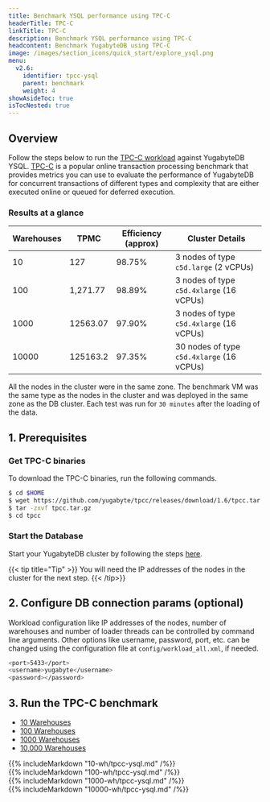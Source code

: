 ```yaml
---
title: Benchmark YSQL performance using TPC-C
headerTitle: TPC-C
linkTitle: TPC-C
description: Benchmark YSQL performance using TPC-C
headcontent: Benchmark YugabyteDB using TPC-C
image: /images/section_icons/quick_start/explore_ysql.png
menu:
  v2.6:
    identifier: tpcc-ysql
    parent: benchmark
    weight: 4
showAsideToc: true
isTocNested: true
---
```


## Overview
Follow the steps below to run the [TPC-C workload](https://github.com/yugabyte/tpcc) against YugabyteDB YSQL. [TPC-C](http://www.tpc.org/tpcc/) is a popular online transaction processing benchmark that provides metrics you can use to evaluate the performance of YugabyteDB for concurrent transactions of different types and complexity that are either executed online or queued for deferred execution.

### Results at a glance
| Warehouses| TPMC | Efficiency (approx) | Cluster Details
-------------|-----------|------------|------------|
10    | 127      | 98.75%   | 3 nodes of type `c5d.large` (2 vCPUs)
100   | 1,271.77 | 98.89%   | 3 nodes of type `c5d.4xlarge` (16 vCPUs)
1000  | 12563.07 | 97.90%   | 3 nodes of type `c5d.4xlarge` (16 vCPUs)
10000 | 125163.2 | 97.35%   | 30 nodes of type `c5d.4xlarge` (16 vCPUs)

All the nodes in the cluster were in the same zone. The benchmark VM was the same type as the nodes in the cluster and was deployed in the same zone as the DB cluster. Each test was run for `30 minutes` after the loading of the data.

## 1. Prerequisites

### Get TPC-C binaries

To download the TPC-C binaries, run the following commands.

```sh
$ cd $HOME
$ wget https://github.com/yugabyte/tpcc/releases/download/1.6/tpcc.tar.gz
$ tar -zxvf tpcc.tar.gz
$ cd tpcc
```

### Start the Database

Start your YugabyteDB cluster by following the steps [here](../../deploy/manual-deployment/).

{{< tip title="Tip" >}}
You will need the IP addresses of the nodes in the cluster for the next step.
{{< /tip>}}


## 2. Configure DB connection params (optional)

Workload configuration like IP addresses of the nodes, number of warehouses and number of loader threads can be controlled by command line arguments.
Other options like username, password, port, etc. can be changed using the configuration file at `config/workload_all.xml`, if needed.

```sh
<port>5433</port>
<username>yugabyte</username>
<password></password>
```

## 3. Run the TPC-C benchmark

<ul class="nav nav-tabs nav-tabs-yb">
  <li >
    <a href="#10-wh" class="nav-link" id="10-wh-tab" data-toggle="tab" role="tab" aria-controls="10-wh" aria-selected="true">
      10 Warehouses
    </a>
  </li>
  <li>
    <a href="#100-wh" class="nav-link active" id="100-wh-tab" data-toggle="tab" role="tab" aria-controls="100-wh" aria-selected="false">
      100 Warehouses
    </a>
  </li>
  <li>
    <a href="#1000-wh" class="nav-link" id="docker-tab" data-toggle="tab" role="tab" aria-controls="docker" aria-selected="false">
      1000 Warehouses
    </a>
  </li>
  <li>
    <a href="#10000-wh" class="nav-link" id="docker-tab" data-toggle="tab" role="tab" aria-controls="docker" aria-selected="false">
      10,000 Warehouses
    </a>
  </li>
</ul>

<div class="tab-content">
  <div id="10-wh" class="tab-pane fade" role="tabpanel" aria-labelledby="10-wh-tab">
    {{% includeMarkdown "10-wh/tpcc-ysql.md" /%}}
  </div>
  <div id="100-wh" class="tab-pane fade show active" role="tabpanel" aria-labelledby="100-wh-tab">
    {{% includeMarkdown "100-wh/tpcc-ysql.md" /%}}
  </div>
  <div id="1000-wh" class="tab-pane fade" role="tabpanel" aria-labelledby="1000-wh-tab">
    {{% includeMarkdown "1000-wh/tpcc-ysql.md" /%}}
  </div>
  <div id="10000-wh" class="tab-pane fade" role="tabpanel" aria-labelledby="10000-wh-tab">
    {{% includeMarkdown "10000-wh/tpcc-ysql.md" /%}}
  </div>
</div>

